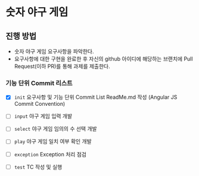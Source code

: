 # 숫자 야구 게임
## 진행 방법
* 숫자 야구 게임 요구사항을 파악한다.
* 요구사항에 대한 구현을 완료한 후 자신의 github 아이디에 해당하는 브랜치에 Pull Request(이하 PR)를 통해 과제를 제출한다.

### 기능 단위 Commit 리스트
- [x] `init` 요구사항 및 기능 단위 Commit List ReadMe.md 작성 (Angular JS Commit Convention)
- [ ] `input` 야구 게임 입력 개발
- [ ] `select` 야구 게임 임의의 수 선택 개발
- [ ] `play` 야구 게임 일치 여부 확인 개발
- [ ] `exception` Exception 처리 점검
- [ ] `test` TC 작성 및 실행




